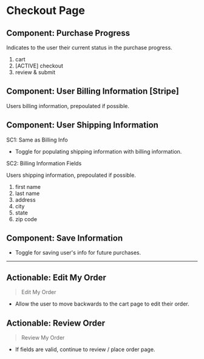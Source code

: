 # Checkout Page

## Component: Purchase Progress

Indicates to the user their current status in the purchase progress.

1. cart
2. [ACTIVE] checkout
3. review & submit

## Component: User Billing Information [Stripe]

Users billing information, prepoulated if possible.

## Component: User Shipping Information

SC1: Same as Billing Info

- Toggle for populating shipping information with billing information.

SC2: Billing Information Fields

Users shipping information, prepoulated if possible.

1. first name
2. last name
3. address
4. city
5. state
6. zip code

## Component: Save Information

- Toggle for saving user's info for future purchases.

---

## Actionable: Edit My Order

>Edit My Order

- Allow the user to move backwards to the cart page to edit their order.

## Actionable: Review Order

>Review My Order

- If fields are valid, continue to review / place order page.
